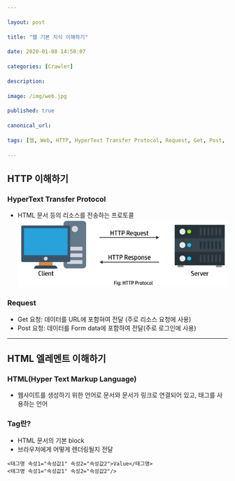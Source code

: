 ```yaml
---

layout: post

title: "웹 기본 지식 이해하기"

date: 2020-01-08 14:50:07

categories: [Crawler]

description:

image: /img/web.jpg

published: true

canonical_url:

tags: [웹, Web, HTTP, HyperText Transfer Protocol, Request, Get, Post, HTML, Hyper Text Markup Language, Tag, 크롤러, Crawler]

---
```


## HTTP 이해하기
### HyperText Transfer Protocol
- HTML 문서 등의 리소스를 전송하는 프로토콜
<br> <img src="/img/HTTP.jpg" width="500">

### Request
- Get 요청: 데이터를 URL에 포함혀여 전달 (주로 리소스 요청에 사용)
- Post 요청: 데이터를 Form data에 포함하여 전달(주로 로그인에 사용)

-------------------------------------------
## HTML 엘레멘트 이해하기
### HTML(Hyper Text Markup Language)
- 웹사이트를 생성하기 위한 언어로 문서와 문서가 링크로 연결되어 있고, 태그를 사용하는 언어

### Tag란?
- HTML 문서의 기본 block
- 브라우저에게 어떻게 렌더링될지 전달
```
<태그명 속성1="속성값1" 속성2="속성값2">Value</태그명>
<태그명 속성1="속성값1" 속성2="속성값2"/>
```
